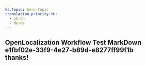 ```yaml
---
ms.topic: hero-topic
translation.priority.ht: 
  - zh-cn
  - de-de
---
```

## OpenLocalization Workflow Test MarkDown e1fbf02e-33f9-4e27-b89d-e8277ff99f1b thanks!
